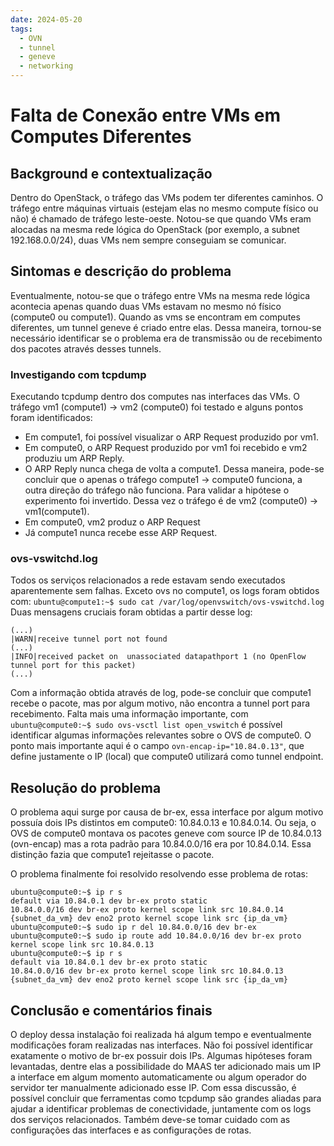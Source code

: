 ```yaml
---
date: 2024-05-20
tags:
  - OVN
  - tunnel
  - geneve
  - networking
---
```


# Falta de Conexão entre VMs em Computes Diferentes

## Background e contextualização

Dentro do OpenStack, o tráfego das VMs podem ter diferentes caminhos. O tráfego entre máquinas virtuais (estejam elas no mesmo compute físico ou não) é chamado de tráfego leste-oeste.
Notou-se que quando VMs eram alocadas na mesma rede lógica do OpenStack (por exemplo, a subnet 192.168.0.0/24), duas VMs nem sempre conseguiam se comunicar.

## Sintomas e descrição do problema

Eventualmente, notou-se que o tráfego entre VMs na mesma rede lógica acontecia apenas quando duas VMs estavam no mesmo nó físico (compute0 ou compute1). Quando as vms se encontram em computes diferentes, um tunnel geneve é criado entre elas.
Dessa maneira, tornou-se necessário identificar se o problema era de transmissão ou de recebimento dos pacotes através desses tunnels.

### Investigando com tcpdump

Executando tcpdump dentro dos computes nas interfaces das VMs. O tráfego vm1 (compute1) -> vm2 (compute0) foi testado e alguns pontos foram identificados:

- Em compute1, foi possível visualizar o ARP Request produzido por vm1.
- Em compute0, o ARP Request produzido por vm1 foi recebido e vm2 produziu um ARP Reply.
- O ARP Reply nunca chega de volta a compute1.
  Dessa maneira, pode-se concluir que o apenas o tráfego compute1 -> compute0 funciona, a outra direção do tráfego não funciona.
  Para validar a hipótese o experimento foi invertido. Dessa vez o tráfego é de vm2 (compute0) -> vm1(compute1).
- Em compute0, vm2 produz o ARP Request
- Já compute1 nunca recebe esse ARP Request.

### ovs-vswitchd.log

Todos os serviços relacionados a rede estavam sendo executados aparentemente sem falhas. Exceto ovs no compute1, os logs foram obtidos com: `ubuntu@compute1:~$ sudo cat /var/log/openvswitch/ovs-vswitchd.log`
Duas mensagens cruciais foram obtidas a partir desse log:

```
(...)
|WARN|receive tunnel port not found
(...)
|INFO|received packet on  unassociated datapathport 1 (no OpenFlow tunnel port for this packet)
(...)
```

Com a informação obtida através de log, pode-se concluir que compute1 recebe o pacote, mas por algum motivo, não encontra a tunnel port para recebimento.
Falta mais uma informação importante, com `ubuntu@compute0:~$ sudo ovs-vsctl list open_vswitch` é possível identificar algumas informações relevantes sobre o OVS de compute0. O ponto mais importante aqui é o campo `ovn-encap-ip="10.84.0.13"`, que define justamente o IP (local) que compute0 utilizará como tunnel endpoint.

## Resolução do problema

O problema aqui surge por causa de br-ex, essa interface por algum motivo possuía dois IPs distintos em compute0: 10.84.0.13 e 10.84.0.14.
Ou seja, o OVS de compute0 montava os pacotes geneve com source IP de 10.84.0.13 (ovn-encap) mas a rota padrão para 10.84.0.0/16 era por 10.84.0.14. Essa distinção fazia que compute1 rejeitasse o pacote.

O problema finalmente foi resolvido resolvendo esse problema de rotas:

```shell
ubuntu@compute0:~$ ip r s
default via 10.84.0.1 dev br-ex proto static
10.84.0.0/16 dev br-ex proto kernel scope link src 10.84.0.14
{subnet_da_vm} dev eno2 proto kernel scope link src {ip_da_vm}
ubuntu@compute0:~$ sudo ip r del 10.84.0.0/16 dev br-ex
ubuntu@compute0:~$ sudo ip route add 10.84.0.0/16 dev br-ex proto kernel scope link src 10.84.0.13
ubuntu@compute0:~$ ip r s
default via 10.84.0.1 dev br-ex proto static
10.84.0.0/16 dev br-ex proto kernel scope link src 10.84.0.13
{subnet_da_vm} dev eno2 proto kernel scope link src {ip_da_vm}
```

## Conclusão e comentários finais

O deploy dessa instalação foi realizada há algum tempo e eventualmente modificações foram realizadas nas interfaces. Não foi possível identificar exatamente o motivo de br-ex possuir dois IPs. Algumas hipóteses foram levantadas, dentre elas a possibilidade do MAAS ter adicionado mais um IP a interface em algum momento automaticamente ou algum operador do servidor ter manualmente adicionado esse IP.
Com essa discussão, é possível concluir que ferramentas como tcpdump são grandes aliadas para ajudar a identificar problemas de conectividade, juntamente com os logs dos serviços relacionados. Também deve-se tomar cuidado com as configurações das interfaces e as configurações de rotas.
